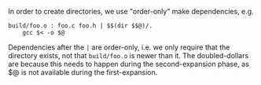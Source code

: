 
In order to create directories, we use "order-only" make dependencies, e.g.

```wiki
build/foo.o : foo.c foo.h | $$(dir $$@)/.
    gcc $< -o $@
```


Dependencies after the `|` are order-only, i.e. we only require that the directory exists, not that `build/foo.o` is newer than it. The doubled-dollars are because this needs to happen during the second-expansion phase, as $@ is not available during the first-expansion.
